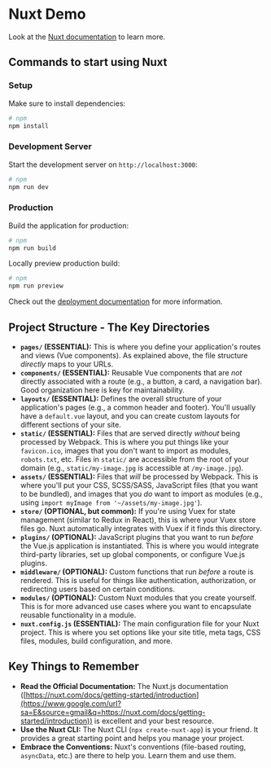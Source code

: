 # Nuxt Demo

Look at the [Nuxt documentation](https://nuxt.com/docs/getting-started/introduction) to learn more.

## Commands to start using Nuxt

### Setup

Make sure to install dependencies:

```bash
# npm
npm install
```

### Development Server

Start the development server on `http://localhost:3000`:

```bash
# npm
npm run dev
```

### Production

Build the application for production:

```bash
# npm
npm run build
```

Locally preview production build:

```bash
# npm
npm run preview
```

Check out the [deployment documentation](https://nuxt.com/docs/getting-started/deployment) for more information.

## Project Structure - The Key Directories

- **`pages/` (ESSENTIAL):** This is where you define your application's routes and views (Vue components). As explained above, the file structure _directly_ maps to your URLs.
- **`components/` (ESSENTIAL):** Reusable Vue components that are _not_ directly associated with a route (e.g., a button, a card, a navigation bar). Good organization here is key for maintainability.
- **`layouts/` (ESSENTIAL):** Defines the overall structure of your application's pages (e.g., a common header and footer). You'll usually have a `default.vue` layout, and you can create custom layouts for different sections of your site.
- **`static/` (ESSENTIAL):** Files that are served directly _without_ being processed by Webpack. This is where you put things like your `favicon.ico`, images that you don't want to import as modules, `robots.txt`, etc. Files in `static/` are accessible from the root of your domain (e.g., `static/my-image.jpg` is accessible at `/my-image.jpg`).
- **`assets/` (ESSENTIAL):** Files that _will_ be processed by Webpack. This is where you'll put your CSS, SCSS/SASS, JavaScript files (that you want to be bundled), and images that you _do_ want to import as modules (e.g., using `import myImage from '~/assets/my-image.jpg'`).
- **`store/` (OPTIONAL, but common):** If you're using Vuex for state management (similar to Redux in React), this is where your Vuex store files go. Nuxt automatically integrates with Vuex if it finds this directory.
- **`plugins/` (OPTIONAL):** JavaScript plugins that you want to run _before_ the Vue.js application is instantiated. This is where you would integrate third-party libraries, set up global components, or configure Vue.js plugins.
- **`middleware/` (OPTIONAL):** Custom functions that run _before_ a route is rendered. This is useful for things like authentication, authorization, or redirecting users based on certain conditions.
- **`modules/` (OPTIONAL):** Custom Nuxt modules that you create yourself. This is for more advanced use cases where you want to encapsulate reusable functionality in a module.
- **`nuxt.config.js` (ESSENTIAL):** The main configuration file for your Nuxt project. This is where you set options like your site title, meta tags, CSS files, modules, build configuration, and more.

## Key Things to Remember

- **Read the Official Documentation:** The Nuxt.js documentation ([https://nuxt.com/docs/getting-started/introduction](https://www.google.com/url?sa=E&source=gmail&q=https://nuxt.com/docs/getting-started/introduction)) is excellent and your best resource.
- **Use the Nuxt CLI:** The Nuxt CLI (`npx create-nuxt-app`) is your friend. It provides a great starting point and helps you manage your project.
- **Embrace the Conventions:** Nuxt's conventions (file-based routing, `asyncData`, etc.) are there to help you. Learn them and use them.
